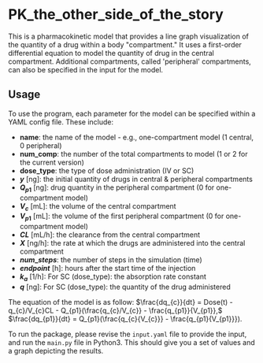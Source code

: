 # PK_the_other_side_of_the_story

This is a pharmacokinetic model that provides a line graph visualization of the quantity of a drug within a body "compartment." It uses a first-order differential equation to model the quantity of drug in the central compartment. Additional compartments, called 'peripheral' compartments, can also be specified in the input for the model.

## Usage

To use the program, each parameter for the model can be specified within a YAML config file. These include:

- **name**: the name of the model - e.g., one-compartment model (1 central, 0 peripheral)
- **num_comp**: the number of the total compartments to model (1 or 2 for the current version)
- **dose_type**: the type of dose administration (IV or SC)
- **$y$** [ng]: the initial quantity of drugs in central & peripheral compartments
- **$Q_{p1}$** [ng]: drug quantity in the peripheral compartment (0 for one-compartment model)
- **$V_c$** [mL]: the volume of the central compartment
- **$V_{p1}$** [mL]: the volume of the first peripheral compartment (0 for one-compartment model)
- **$CL$** [mL/h]: the clearance from the central compartment
- **$X$** [ng/h]: the rate at which the drugs are administered into the central compartment
- **$num$_$steps$**: the number of steps in the simulation (time)
- **$endpoint$** [h]: hours after the start time of the injection
- **$k_a$** [1/h]: For SC (dose_type): the absorption rate constant
- **$q$** [ng]: For SC (dose_type): the quantity of the drug administered

The equation of the model is as follow:
$\frac{dq_{c}}{dt} = Dose(t) - q_{c}/V_{c}CL - Q_{p1}(\frac{q_{c}/V_{c}} - \frac{q_{p1}}{V_{p1}},$
$\frac{dq_{p1}}{dt} = Q_{p1}(\frac{q_{c}{V_{c}}} - \frac{q_{p1}{V_{p1}}}).



To run the package, please revise the `input.yaml` file to provide the input, and run the `main.py` file in Python3. This should give you a set of values and a graph depicting the results.
